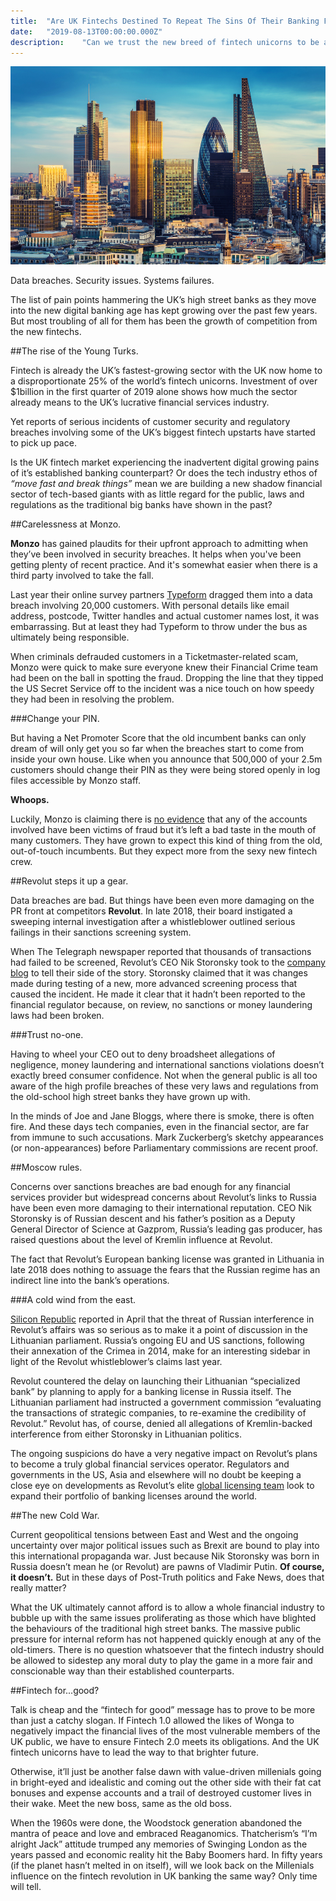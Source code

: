 ```yaml
---
title:  "Are UK Fintechs Destined To Repeat The Sins Of Their Banking Forebears?"
date:   "2019-08-13T00:00:00.000Z"
description:    "Can we trust the new breed of fintech unicorns to be a force for good or are they destined to make the same mistakes as the traditional banks have in recent years?"
---
```

![London skyline](./london-brexit-fintech-early-metrics.jpg)

Data breaches. Security issues. Systems failures.

The list of pain points hammering the UK’s  high street banks as they move into the new digital banking age has kept growing over the past few years. But most troubling of all for them has been the growth of competition from the new fintechs.

##The rise of the Young Turks.

Fintech is already the UK’s fastest-growing sector with the UK now home to a disproportionate 25% of the world’s fintech unicorns. Investment of over $1billion in the first quarter of 2019 alone shows  how much the sector already means to the UK’s lucrative financial services industry.

Yet reports of serious incidents of customer security and regulatory breaches involving some of the UK’s biggest fintech upstarts have started to pick up pace.

Is the UK fintech market experiencing the inadvertent digital growing pains of it’s established banking counterpart? Or does the tech industry ethos of *“move fast and break things”* mean we are building a new shadow financial sector of tech-based giants with as little regard for the public, laws and regulations as the traditional big banks have shown in the past?

##Carelessness at Monzo.

**Monzo** has gained plaudits for their upfront approach to admitting when they’ve been involved in security breaches. It helps when you've been getting plenty of recent practice. And it's somewhat easier when there is a third party involved to take the fall.

Last year their online survey partners [Typeform](https://monzo.com/blog/2018/06/29/typeform-breach) dragged them into a data breach involving 20,000 customers. With personal details like email address, postcode, Twitter handles and actual customer names lost, it was embarrassing. But at least they had Typeform to throw under the bus as ultimately being responsible.

When criminals defrauded customers in a Ticketmaster-related scam, Monzo were quick to make sure everyone knew their Financial Crime team had been on the ball in spotting the fraud. Dropping the line that they tipped the US Secret Service off to the incident was a nice touch on how speedy they had been in resolving the problem.

###Change your PIN.

But having a Net Promoter Score that the old incumbent banks can only dream of will only get you so far when the breaches start to come from inside your own house. Like when you announce that 500,000 of your 2.5m customers should change their PIN as they were being stored openly in log files accessible by Monzo staff.

**Whoops.**

Luckily, Monzo is claiming there is [no evidence](https://www.cbronline.com/news/monzo-change-pin) that any of the accounts involved have been victims of fraud but it’s left a bad taste in the mouth of many customers. They have grown to expect this kind of thing from the old, out-of-touch incumbents. But they expect more from the sexy new fintech crew.

##Revolut steps it up a gear.

Data breaches are bad. But things have been even more damaging on the PR front at competitors **Revolut**. In late 2018, their board instigated a sweeping internal investigation after a whistleblower outlined serious failings in their sanctions screening system.

When The Telegraph newspaper reported that thousands of transactions had failed to be screened, Revolut’s CEO Nik Storonsky took to the [company blog](https://blog.revolut.com/let-me-sec-the-record-straight/) to tell their side of the story. Storonsky claimed that it was changes made during testing of a new, more advanced screening process that caused the incident. He made it clear that it hadn’t been reported to the financial regulator because, on review, no sanctions or money laundering laws had been broken.

###Trust no-one.

Having to wheel your CEO out to deny broadsheet allegations of negligence, money laundering and international sanctions violations doesn’t exactly breed consumer confidence. Not when the general public is all too aware of the high profile breaches of these very laws and regulations from the old-school high street banks they have grown up with.

In the minds of Joe and Jane Bloggs, where there is smoke, there is often fire. And these days tech companies, even in the financial sector, are far from immune to such accusations. Mark Zuckerberg’s sketchy appearances (or non-appearances) before Parliamentary commissions are recent proof.

##Moscow rules.

Concerns over sanctions breaches are bad enough for any financial services provider but widespread concerns about Revolut’s links to Russia have been even more damaging to their international reputation. CEO Nik Storonsky is of Russian descent and his father’s position as a Deputy General Director of Science at Gazprom, Russia’s leading gas producer, has raised questions about the level of Kremlin influence at Revolut.

The fact that Revolut’s European banking license was granted in Lithuania in late 2018 does nothing to assuage the fears that the Russian regime has an indirect line into the bank’s operations.

###A cold wind from the east.

[Silicon Republic](https://www.siliconrepublic.com/companies/revolut-kremlin-lithuania-banking-license) reported in April that the threat of Russian interference in Revolut’s affairs was so serious as to make it a point of discussion in the Lithuanian parliament. Russia’s ongoing EU and US sanctions, following their annexation of the Crimea in 2014, make for an interesting sidebar in light of the Revolut whistleblower’s claims last year.

Revolut countered the delay on launching their Lithuanian “specialized bank” by planning to apply for a banking license in Russia itself. The Lithuanian parliament had instructed a government commission “evaluating the transactions of strategic companies, to re-examine the credibility of Revolut.” Revolut has, of course, denied all allegations of Kremlin-backed interference from either Storonsky in Lithuanian politics.

The ongoing suspicions do have a very negative impact on Revolut’s plans to become a truly global financial services operator. Regulators and governments in the US, Asia and elsewhere will no doubt be keeping a close eye on developments as Revolut’s elite [global licensing team](https://www.siliconrepublic.com/companies/revolut-global-licensing) look to expand their portfolio of banking licenses around the world.

##The new Cold War.

Current geopolitical tensions between East and West and the ongoing uncertainty over major political issues such as Brexit are bound to play into this international propaganda war. Just because Nik Storonsky was born in Russia doesn’t mean he (or Revolut) are pawns of Vladimir Putin. **Of course, it doesn’t.** But in these days of Post-Truth politics and Fake News, does that really matter?

What the UK ultimately cannot afford is to allow a whole financial industry to bubble up with the same issues proliferating as those which have blighted the behaviours of the traditional high street banks. The massive public pressure for internal reform has not happened quickly enough at any of the old-timers. There is no question whatsoever that the fintech industry should be allowed to sidestep any moral duty to play the game in a more fair and conscionable way than their established counterparts.

##Fintech for...good?

Talk is cheap and the “fintech for good” message has to prove to be more than just a catchy slogan. If Fintech 1.0 allowed the likes of Wonga to negatively impact the financial lives of the most vulnerable members of the UK public, we have to ensure Fintech 2.0 meets its obligations. And the UK fintech unicorns have to lead the way to that brighter future.

Otherwise, it’ll just be another false dawn with value-driven millenials going in bright-eyed and idealistic and coming out the other side with their fat cat bonuses and expense accounts and a trail of destroyed customer lives in their wake. Meet the new boss, same as the old boss.

When the 1960s were done, the Woodstock generation abandoned the mantra of peace and love and embraced Reaganomics. Thatcherism’s “I’m alright Jack” attitude trumped any memories of Swinging London as the years passed and economic reality hit the Baby Boomers hard. In fifty years (if the planet hasn’t melted in on itself), will we look back on the Millenials influence on the fintech revolution in UK banking the same way? Only time will tell.